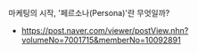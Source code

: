 마케팅의 시작, '페르소나(Persona)'란 무엇일까?
- https://post.naver.com/viewer/postView.nhn?volumeNo=7001715&memberNo=10092891
